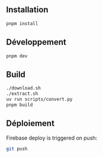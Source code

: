 ## Installation

```bash
pnpm install
```

## Développement

```bash
pnpm dev
```

## Build

```bash
./download.sh
./extract.sh
uv run scripts/convert.py
pnpm build
```

## Déploiement

Firebase deploy is triggered on push:
```bash
git push
```
